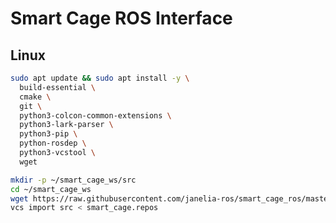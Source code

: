 Smart Cage ROS Interface
========================

Linux
-----

```bash
sudo apt update && sudo apt install -y \
  build-essential \
  cmake \
  git \
  python3-colcon-common-extensions \
  python3-lark-parser \
  python3-pip \
  python-rosdep \
  python3-vcstool \
  wget
```

```bash
mkdir -p ~/smart_cage_ws/src
cd ~/smart_cage_ws
wget https://raw.githubusercontent.com/janelia-ros/smart_cage_ros/master/smart_cage.repos
vcs import src < smart_cage.repos
```
